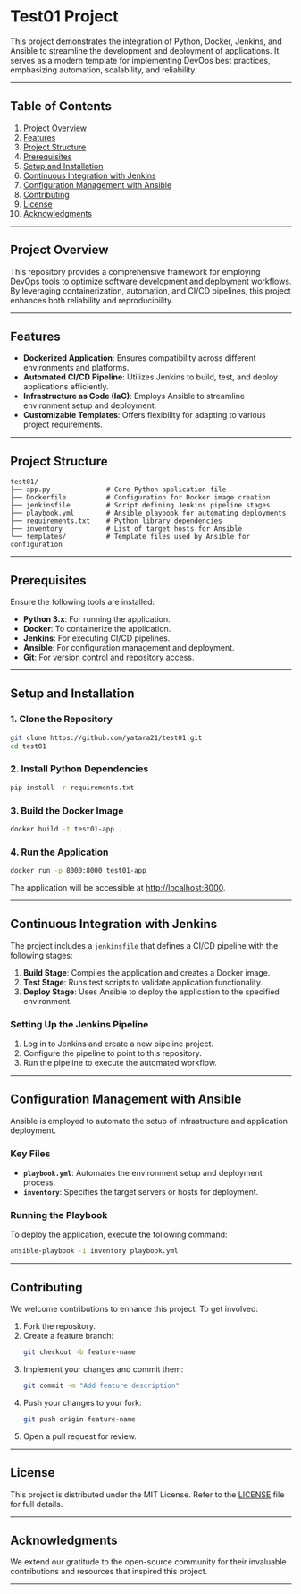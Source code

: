 # Test01 Project

This project demonstrates the integration of Python, Docker, Jenkins, and Ansible to streamline the development and deployment of applications. It serves as a modern template for implementing DevOps best practices, emphasizing automation, scalability, and reliability.

---

## Table of Contents

1. [Project Overview](#project-overview)
2. [Features](#features)
3. [Project Structure](#project-structure)
4. [Prerequisites](#prerequisites)
5. [Setup and Installation](#setup-and-installation)
6. [Continuous Integration with Jenkins](#continuous-integration-with-jenkins)
7. [Configuration Management with Ansible](#configuration-management-with-ansible)
8. [Contributing](#contributing)
9. [License](#license)
10. [Acknowledgments](#acknowledgments)

---

## Project Overview

This repository provides a comprehensive framework for employing DevOps tools to optimize software development and deployment workflows. By leveraging containerization, automation, and CI/CD pipelines, this project enhances both reliability and reproducibility.

---

## Features

- **Dockerized Application**: Ensures compatibility across different environments and platforms.
- **Automated CI/CD Pipeline**: Utilizes Jenkins to build, test, and deploy applications efficiently.
- **Infrastructure as Code (IaC)**: Employs Ansible to streamline environment setup and deployment.
- **Customizable Templates**: Offers flexibility for adapting to various project requirements.

---

## Project Structure

```
test01/
├── app.py              # Core Python application file
├── Dockerfile          # Configuration for Docker image creation
├── jenkinsfile         # Script defining Jenkins pipeline stages
├── playbook.yml        # Ansible playbook for automating deployments
├── requirements.txt    # Python library dependencies
├── inventory           # List of target hosts for Ansible
└── templates/          # Template files used by Ansible for configuration
```

---

## Prerequisites

Ensure the following tools are installed:

- **Python 3.x**: For running the application.
- **Docker**: To containerize the application.
- **Jenkins**: For executing CI/CD pipelines.
- **Ansible**: For configuration management and deployment.
- **Git**: For version control and repository access.

---

## Setup and Installation

### 1. Clone the Repository

```bash
git clone https://github.com/yatara21/test01.git
cd test01
```

### 2. Install Python Dependencies

```bash
pip install -r requirements.txt
```

### 3. Build the Docker Image

```bash
docker build -t test01-app .
```

### 4. Run the Application

```bash
docker run -p 8000:8000 test01-app
```

The application will be accessible at [http://localhost:8000](http://localhost:8000).

---

## Continuous Integration with Jenkins

The project includes a `jenkinsfile` that defines a CI/CD pipeline with the following stages:

1. **Build Stage**: Compiles the application and creates a Docker image.
2. **Test Stage**: Runs test scripts to validate application functionality.
3. **Deploy Stage**: Uses Ansible to deploy the application to the specified environment.

### Setting Up the Jenkins Pipeline

1. Log in to Jenkins and create a new pipeline project.
2. Configure the pipeline to point to this repository.
3. Run the pipeline to execute the automated workflow.

---

## Configuration Management with Ansible

Ansible is employed to automate the setup of infrastructure and application deployment.

### Key Files

- **`playbook.yml`**: Automates the environment setup and deployment process.
- **`inventory`**: Specifies the target servers or hosts for deployment.

### Running the Playbook

To deploy the application, execute the following command:

```bash
ansible-playbook -i inventory playbook.yml
```

---

## Contributing

We welcome contributions to enhance this project. To get involved:

1. Fork the repository.
2. Create a feature branch:
   ```bash
   git checkout -b feature-name
   ```
3. Implement your changes and commit them:
   ```bash
   git commit -m "Add feature description"
   ```
4. Push your changes to your fork:
   ```bash
   git push origin feature-name
   ```
5. Open a pull request for review.

---

## License

This project is distributed under the MIT License. Refer to the [LICENSE](LICENSE) file for full details.

---

## Acknowledgments

We extend our gratitude to the open-source community for their invaluable contributions and resources that inspired this project.

---

